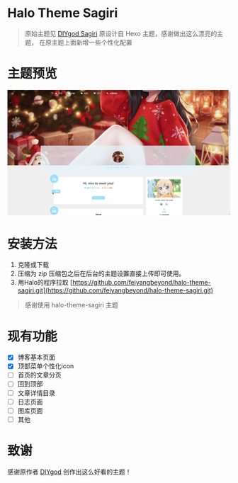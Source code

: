 # Halo Theme Sagiri
> 原始主题见 [DIYgod Sagiri](https://github.com/DIYgod/hexo-theme-sagiri) 原设计自 Hexo 主题，感谢做出这么漂亮的主题， 在原主题上面新增一些个性化配置

# 主题预览
![预览](./screenshot.png)

# 安装方法
1. 克隆或下载
2. 压缩为 zip 压缩包之后在后台的主题设置直接上传即可使用。
3. 用Halo的程序拉取 [https://github.com/feiyangbeyond/halo-theme-sagiri.git](https://github.com/feiyangbeyond/halo-theme-sagiri.git)
> 感谢使用 halo-theme-sagiri 主题

# 现有功能
- [x] 博客基本页面
- [x] 顶部菜单个性化icon
- [ ] 首页的文章分页
- [ ] 回到顶部
- [ ] 文章详情目录
- [ ] 日志页面
- [ ] 图库页面
- [ ] 其他

# 致谢
感谢原作者 [DIYgod](https://diygod.me) 创作出这么好看的主题！
